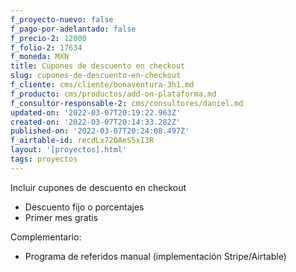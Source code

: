 ```yaml
---
f_proyecto-nuevo: false
f_pago-por-adelantado: false
f_precio-2: 12000
f_folio-2: 17634
f_moneda: MXN
title: Cupones de descuento en checkout
slug: cupones-de-descuento-en-checkout
f_cliente: cms/cliente/bonaventura-3h1.md
f_producto: cms/productos/add-on-plataforma.md
f_consultor-responsable-2: cms/consultores/daniel.md
updated-on: '2022-03-07T20:19:22.963Z'
created-on: '2022-03-07T20:14:33.282Z'
published-on: '2022-03-07T20:24:08.497Z'
f_airtable-id: recdLx72OAeS5xI3R
layout: '[proyectos].html'
tags: proyectos
---
```


Incluir cupones de descuento en checkout

*   Descuento fijo o porcentajes
*   Primer mes gratis

Complementario:

*   Programa de referidos manual (implementación Stripe/Airtable)
